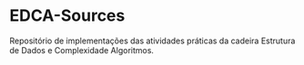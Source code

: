 # EDCA-Sources #

Repositório de implementações das atividades práticas da cadeira Estrutura de Dados e Complexidade Algoritmos.

